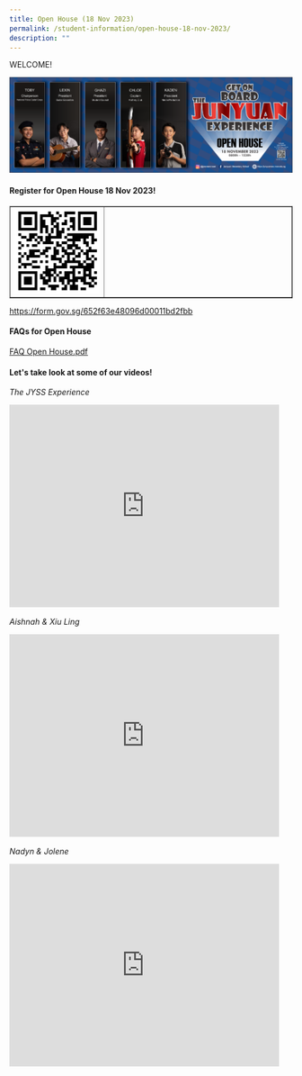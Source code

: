 ```yaml
---
title: Open House (18 Nov 2023)
permalink: /student-information/open-house-18-nov-2023/
description: ""
---
```

<p>WELCOME!</p>
<img src="/images/2023%20jyss%20banner%20final%20final.png">
<h4><strong>Register for Open House 18 Nov 2023!</strong></h4>
<table style="border-collapse: collapse; width: 100%;" border="1">
<tbody>
<tr>
<td style="width: 33%;"><img src="/images/open%20house%202023.jpeg"></td>
<td style="width: 66%;">&nbsp;</td>
</tr>
</tbody>
</table>
<p><a href="https://form.gov.sg/652f63e48096d00011bd2fbb" target=""><u>https://form.gov.sg/652f63e48096d00011bd2fbb</u></a></p>
<h4><strong>FAQs for Open House</strong></h4>
<p><a href="/files/faq%20open%20house.pdf" target="_blank" rel="noopener"><u>FAQ Open House.pdf</u></a></p>
<h4><strong>Let's take look at some of our videos!</strong></h4>
<p><em>The JYSS Experience</em></p>
<iframe width="480" height="360" src="https://www.youtube.com/embed/AfIih3ygg7o" title="The Jyss Experience" frameborder="0" allow="accelerometer; autoplay; clipboard-write; encrypted-media; gyroscope; picture-in-picture" allowfullscreen=""></iframe>
<p><em>Aishnah &amp; Xiu Ling</em></p>
<iframe width="480" height="360" src="https://www.youtube.com/embed/chf7r1kbQV4" title="Aishnah &amp; Xiu Ling" frameborder="0" allow="accelerometer; autoplay; clipboard-write; encrypted-media; gyroscope; picture-in-picture" allowfullscreen=""></iframe>
<p><em>Nadyn &amp; Jolene</em></p>
<iframe width="480" height="360" src="https://www.youtube.com/embed/UNV6VdZNrHs" title="Nadyn &amp; Jolene" frameborder="0" allow="accelerometer; autoplay; clipboard-write; encrypted-media; gyroscope; picture-in-picture" allowfullscreen=""></iframe>
